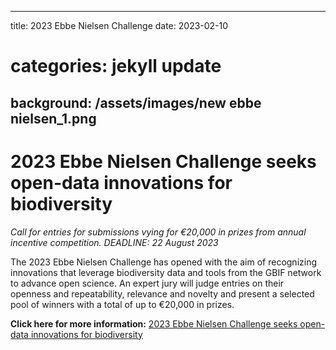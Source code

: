 
---
title: 2023 Ebbe Nielsen Challenge
date:   2023-02-10
# categories: jekyll update
background: /assets/images/new ebbe nielsen_1.png
---

# 2023 Ebbe Nielsen Challenge seeks open-data innovations for biodiversity

*Call for entries for submissions vying for €20,000 in prizes from annual incentive competition.
                                  DEADLINE: 22 August 2023*

The 2023 Ebbe Nielsen Challenge has opened with the aim of recognizing innovations that leverage biodiversity data and tools 
from the GBIF network to advance open science. An expert jury will judge entries on their openness and repeatability, 
relevance and novelty and present a selected pool of winners with a total of up to €20,000 in prizes.


**Click here for more information:** 
[2023 Ebbe Nielsen Challenge seeks open-data innovations for biodiversity](https://www.gbif.org/news/21vzChUiLS19gDFpOzozBp/2023-ebbe-nielsen-challenge-seeks-open-data-innovations-for-biodiversity)
